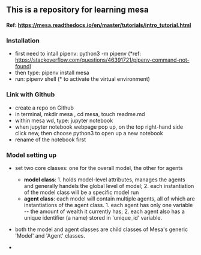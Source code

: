 ## This is a repository for learning mesa
#### Ref: https://mesa.readthedocs.io/en/master/tutorials/intro_tutorial.html


### Installation
- first need to intall pipenv: python3 -m pipenv (*ref: https://stackoverflow.com/questions/46391721/pipenv-command-not-found)
- then type: pipenv install mesa
- run: pipenv shell (* to activate the virtual environment)

### Link with Github
- create a repo on Github
- in terminal, mkdir mesa , cd mesa, touch readme.md
- within mesa wd, type: jupyter notebook 
- when jupyter notebook webpage pop up, on the top right-hand side click new, then choose python3 to open up a new notebook
- rename of the notebook first


### Model setting up
- set two core classes: one for the overall model, the other for agents
  - **model class**: 
        1. holds model-level attributes, manages the agents and generally handels the global level of model;
        2. each instantiation of the model class will be a specific model run
  - **agent class**: each model will contain multiple agents, all of which are instantiations of the agent class. 
        1. each agent has only one variable -- the amount of wealth it currently has;
        2. each agent also has a unique identifier (a name) stored in 'unique_id' variable. 
        
        
        
        
- both the model and agent classes are child classes of Mesa's generic 'Model' and 'Agent' classes. 


- 
